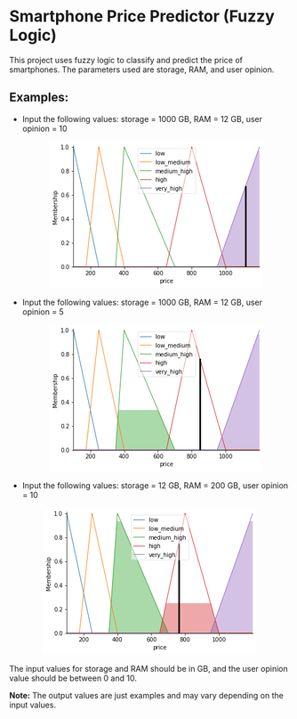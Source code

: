 # Smartphone Price Predictor (Fuzzy Logic)

This project uses fuzzy logic to classify and predict the price of smartphones. The parameters used are storage, RAM, and user opinion.

## Examples:

- Input the following values: storage = 1000 GB, RAM = 12 GB, user opinion = 10
  <p align="center">
    <img src="https://raw.githubusercontent.com/JoseJuanRC/Smartphone-Price-Predictor-Fuzzy-Logic-/main/R12_S1000_O10.png">
  </p>

- Input the following values: storage = 1000 GB, RAM = 12 GB, user opinion = 5
  <p align="center">
    <img src="https://raw.githubusercontent.com/JoseJuanRC/Smartphone-Price-Predictor-Fuzzy-Logic-/main/R12_S1000_O5.png">
  </p>

- Input the following values: storage = 12 GB, RAM = 200 GB, user opinion = 10  
<p align="center">
  <img src="https://raw.githubusercontent.com/JoseJuanRC/Smartphone-Price-Predictor-Fuzzy-Logic-/main/R4_S200_O10.png">
</p>
  
The input values for storage and RAM should be in GB, and the user opinion value should be between 0 and 10.
  
**Note:** The output values are just examples and may vary depending on the input values.
